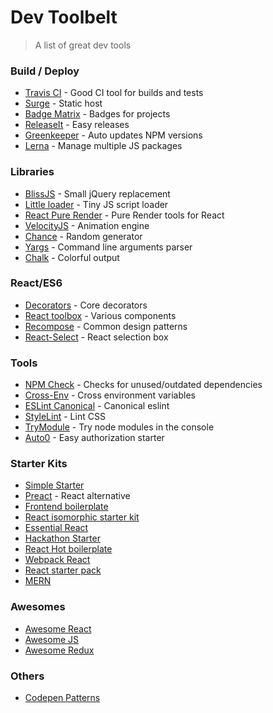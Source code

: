# Dev Toolbelt
> A list of great dev tools

### Build / Deploy
- [Travis CI](https://travis-ci.org/) - Good CI tool for builds and tests
- [Surge](http://surge.sh/) - Static host
- [Badge Matrix](https://github.com/exogen/badge-matrix) - Badges for projects
- [ReleaseIt](http://webpro.github.io/release-it/) - Easy releases
- [Greenkeeper](https://greenkeeper.io/) - Auto updates NPM versions
- [Lerna](https://github.com/lerna/lerna/) - Manage multiple JS packages

### Libraries
- [BlissJS](http://blissfuljs.com/) - Small jQuery replacement
- [Little loader](https://github.com/walmartlabs/little-loader) - Tiny JS script loader
- [React Pure Render](https://www.npmjs.com/package/react-pure-render-utils) - Pure Render tools for React
- [VelocityJS](http://julian.com/research/velocity/) - Animation engine
- [Chance](http://chancejs.com/) - Random generator
- [Yargs](http://yargs.js.org/) - Command line arguments parser
- [Chalk](https://www.npmjs.com/package/chalk) - Colorful output

### React/ES6
- [Decorators](https://www.npmjs.com/package/core-decorators) - Core decorators
- [React toolbox](http://react-toolbox.com/) - Various components
- [Recompose](https://github.com/acdlite/recompose) - Common design patterns
- [React-Select](http://jedwatson.github.io/react-select/) - React selection box

### Tools
- [NPM Check](https://github.com/dylang/npm-check) - Checks for unused/outdated dependencies
- [Cross-Env](https://www.npmjs.com/package/cross-env) - Cross environment variables
- [ESLint Canonical]() - Canonical eslint
- [StyleLint](http://stylelint.io/) - Lint CSS
- [TryModule](https://github.com/VictorBjelkholm/trymodule) - Try node modules in the console
- [Auto0](https://auth0.com) - Easy authorization starter

### Starter Kits
- [Simple Starter](https://github.com/alicoding/react-webpack-babel)
- [Preact](https://github.com/developit/preact-boilerplate) - React alternative
- [Frontend boilerplate](https://github.com/tj/frontend-boilerplate)
- [React isomorphic starter kit](https://github.com/RickWong/react-isomorphic-starterkit)
- [Essential React](https://github.com/pheuter/essential-react)
- [Hackathon Starter](https://github.com/sahat/hackathon-starter)
- [React Hot boilerplate](https://github.com/gaearon/react-hot-boilerplate)
- [Webpack React](https://github.com/survivejs/webpack_react)
- [React starter pack](http://krasimirtsonev.com/blog/article/a-modern-react-starter-pack-based-on-webpack)
- [MERN](http://mern.io/)

### Awesomes
- [Awesome React](https://github.com/enaqx/awesome-react)
- [Awesome JS](https://github.com/sorrycc/awesome-javascript)
- [Awesome Redux](https://github.com/xgrommx/awesome-redux)

### Others
- [Codepen Patterns](https://codepen.io/patterns/)
